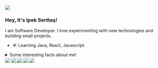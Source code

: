 <img src="https://cdnb.artstation.com/p/assets/images/images/019/093/555/large/marianna-burylko-starrysky.jpg?1561999318">


### Hey, It's Ipek Serttaş! 
I am Software Developer. I love experimenting with new technologies and building small projects.


- ☀️ Learning Java, React, Javascript.

<details>
  <summary>Some interesting facts about me!</summary>
  <br>

  - I paint canvas using acrylic and watercolor. 

  - While Coding, Listening Music and developing useful code. ⭐️

  - Reading Novels, Action and Adventure, Comics, Detective and Mystery, Fantasy, Historical Fiction, Sci-Fi books.

  - My new hobby is watching Japanese anime!
  
  - Currently learning Korean and Japanese. 

![My github stats](https://github-readme-stats.vercel.app/api?username=ipekserttas99&show_icons=true&theme=tokyonight&count_private=true&hide=issues,contribs)

</details>


<img align="center" src="https://github-readme-stats.vercel.app/api/top-langs/?username=ipekserttas99&count_private=true&layout=compact" />




<a href="https://github.com/ipekserttas99/hrms_backend">
  <img align="center" src="https://github-readme-stats.vercel.app/api/pin/?username=ipekserttas99&repo=hrms_backend" />
</a>
<a href="https://github.com/ipekserttas99/GameProject">
  <img align="center" src="https://github-readme-stats.vercel.app/api/pin/?username=ipekserttas99&repo=GameProject" />
</a>
<a href="https://github.com/ipekserttas99/hrms_frontend">
  <img align="center" src="https://github-readme-stats.vercel.app/api/pin/?username=ipekserttas99&repo=hrms_frontend" />
</a>
<a href="https://github.com/ipekserttas99/eCommerceSite">
  <img align="center" src="https://github-readme-stats.vercel.app/api/pin/?username=ipekserttas99&repo=eCommerceSite" />
</a>


